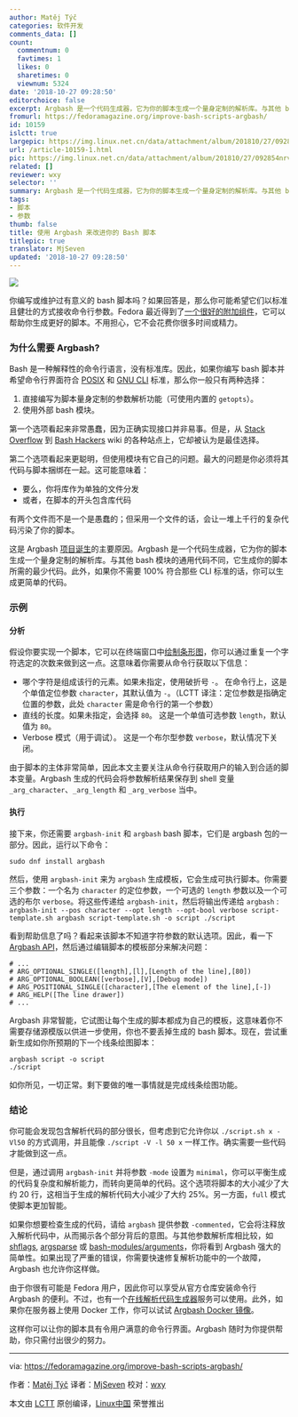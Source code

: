 ```yaml
---
author: Matěj Týč
categories: 软件开发
comments_data: []
count:
  commentnum: 0
  favtimes: 1
  likes: 0
  sharetimes: 0
  viewnum: 5324
date: '2018-10-27 09:28:50'
editorchoice: false
excerpt: Argbash 是一个代码生成器，它为你的脚本生成一个量身定制的解析库。与其他 bash 模块的通用代码不同，它生成你的脚本所需的最少代码。
fromurl: https://fedoramagazine.org/improve-bash-scripts-argbash/
id: 10159
islctt: true
largepic: https://img.linux.net.cn/data/attachment/album/201810/27/092854nrvazffgzfnqaxfw.png
url: /article-10159-1.html
pic: https://img.linux.net.cn/data/attachment/album/201810/27/092854nrvazffgzfnqaxfw.png.thumb.jpg
related: []
reviewer: wxy
selector: ''
summary: Argbash 是一个代码生成器，它为你的脚本生成一个量身定制的解析库。与其他 bash 模块的通用代码不同，它生成你的脚本所需的最少代码。
tags:
- 脚本
- 参数
thumb: false
title: 使用 Argbash 来改进你的 Bash 脚本
titlepic: true
translator: MjSeven
updated: '2018-10-27 09:28:50'
---
```


![](/data/attachment/album/201810/27/092854nrvazffgzfnqaxfw.png)


你编写或维护过有意义的 bash 脚本吗？如果回答是，那么你可能希望它们以标准且健壮的方式接收命令行参数。Fedora 最近得到了[一个很好的附加组件](https://argbash.readthedocs.io/)，它可以帮助你生成更好的脚本。不用担心，它不会花费你很多时间或精力。


### 为什么需要 Argbash?


Bash 是一种解释性的命令行语言，没有标准库。因此，如果你编写 bash 脚本并希望命令行界面符合 [POSIX](http://pubs.opengroup.org/onlinepubs/9699919799/basedefs/V1_chap12.html) 和 [GNU CLI](https://www.gnu.org/prep/standards/html_node/Command_002dLine-Interfaces.html) 标准，那么你一般只有两种选择：


1. 直接编写为脚本量身定制的参数解析功能（可使用内置的 `getopts`）。
2. 使用外部 bash 模块。


第一个选项看起来非常愚蠢，因为正确实现接口并非易事。但是，从 [Stack Overflow](https://stackoverflow.com/questions/192249/how-do-i-parse-command-line-arguments-in-bash) 到 [Bash Hackers](http://wiki.bash-hackers.org/howto/getopts_tutorial) wiki 的各种站点上，它却被认为是最佳选择。


第二个选项看起来更聪明，但使用模块有它自己的问题。最大的问题是你必须将其代码与脚本捆绑在一起。这可能意味着：


* 要么，你将库作为单独的文件分发
* 或者，在脚本的开头包含库代码


有两个文件而不是一个是愚蠢的；但采用一个文件的话，会让一堆上千行的复杂代码污染了你的脚本。


这是 Argbash [项目诞生](https://argbash.readthedocs.io/)的主要原因。Argbash 是一个代码生成器，它为你的脚本生成一个量身定制的解析库。与其他 bash 模块的通用代码不同，它生成你的脚本所需的最少代码。此外，如果你不需要 100% 符合那些 CLI 标准的话，你可以生成更简单的代码。


### 示例


#### 分析


假设你要实现一个脚本，它可以在终端窗口中[绘制条形图](http://wiki.bash-hackers.org/snipplets/print_horizontal_line)，你可以通过重复一个字符选定的次数来做到这一点。这意味着你需要从命令行获取以下信息：


* 哪个字符是组成该行的元素。如果未指定，使用破折号 `-`。 在命令行上，这是个单值定位参数 `character`，其默认值为 `-`。（LCTT 译注：定位参数是指确定位置的参数，此处 `character` 需是命令行的第一个参数）
* 直线的长度。如果未指定，会选择 `80`。 这是一个单值可选参数 `length`，默认值为 `80`。
* Verbose 模式（用于调试）。 这是一个布尔型参数 `verbose`，默认情况下关闭。


由于脚本的主体非常简单，因此本文主要关注从命令行获取用户的输入到合适的脚本变量。Argbash 生成的代码会将参数解析结果保存到 shell 变量 `_arg_character`、`_arg_length` 和 `_arg_verbose` 当中。


#### 执行


接下来，你还需要 `argbash-init` 和 `argbash` bash 脚本，它们是 argbash 包的一部分。因此，运行以下命令：



```
sudo dnf install argbash
```

然后，使用 `argbash-init` 来为 `argbash` 生成模板，它会生成可执行脚本。你需要三个参数：一个名为 `character` 的定位参数，一个可选的 `length` 参数以及一个可选的布尔 `verbose`。将这些传递给 `argbash-init`，然后将输出传递给 `argbash` : `argbash-init --pos character --opt length --opt-bool verbose script-template.sh
argbash script-template.sh -o script
./script`


看到帮助信息了吗？看起来该脚本不知道字符参数的默认选项。因此，看一下 [Argbash API](http://argbash.readthedocs.io/en/stable/guide.html#argbash-api)，然后通过编辑脚本的模板部分来解决问题：



```
# ...
# ARG_OPTIONAL_SINGLE([length],[l],[Length of the line],[80])
# ARG_OPTIONAL_BOOLEAN([verbose],[V],[Debug mode])
# ARG_POSITIONAL_SINGLE([character],[The element of the line],[-])
# ARG_HELP([The line drawer])
# ...
```

Argbash 非常智能，它试图让每个生成的脚本都成为自己的模板，这意味着你不需要存储源模版以供进一步使用，你也不要丢掉生成的 bash 脚本。现在，尝试重新生成如你所预期的下一个线条绘图脚本：



```
argbash script -o script
./script
```

如你所见，一切正常。剩下要做的唯一事情就是完成线条绘图功能。


### 结论


你可能会发现包含解析代码的部分很长，但考虑到它允许你以 `./script.sh x -Vl50` 的方式调用，并且能像 `./script -V -l 50 x` 一样工作。确实需要一些代码才能做到这一点。


但是，通过调用 `argbash-init` 并将参数 `-mode` 设置为 `minimal`，你可以平衡生成的代码复杂度和解析能力，而转向更简单的代码。这个选项将脚本的大小减少了大约 20 行，这相当于生成的解析代码大小减少了大约 25%。另一方面，`full` 模式使脚本更加智能。


如果你想要检查生成的代码，请给 `argbash` 提供参数 `-commented`，它会将注释放入解析代码中，从而揭示各个部分背后的意图。与其他参数解析库相比较，如 [shflags](https://raw.githubusercontent.com/Anvil/bash-argsparse/master/argsparse.sh), [argsparse](https://raw.githubusercontent.com/Anvil/bash-argsparse/master/argsparse.sh) 或 [bash-modules/arguments](https://raw.githubusercontent.com/vlisivka/bash-modules/master/main/bash-modules/src/bash-modules/arguments.sh)，你将看到 Argbash 强大的简单性。如果出现了严重的错误，你需要快速修复解析功能中的一个故障，Argbash 也允许你这样做。


由于你很有可能是 Fedora 用户，因此你可以享受从官方仓库安装命令行 Argbash 的便利。不过，也有一个[在线解析代码生成器](https://argbash.io/generate)服务可以使用。此外，如果你在服务器上使用 Docker 工作，你可以试试 [Argbash Docker 镜像](https://hub.docker.com/r/matejak/argbash/)。


这样你可以让你的脚本具有令用户满意的命令行界面。Argbash 随时为你提供帮助，你只需付出很少的努力。




---


via: <https://fedoramagazine.org/improve-bash-scripts-argbash/>


作者：[Matěj Týč](https://fedoramagazine.org/author/bubla/) 译者：[MjSeven](https://github.com/MjSeven) 校对：[wxy](https://github.com/wxy)


本文由 [LCTT](https://github.com/LCTT/TranslateProject) 原创编译，[Linux中国](https://linux.cn/) 荣誉推出